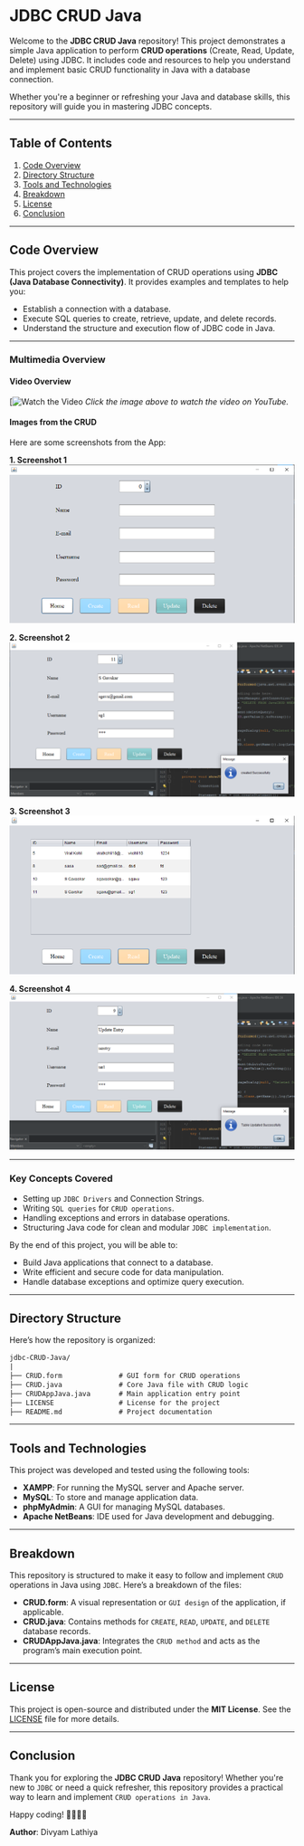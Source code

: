 # JDBC CRUD Java  

Welcome to the **JDBC CRUD Java** repository! This project demonstrates a simple Java application to perform **CRUD operations** (Create, Read, Update, Delete) using JDBC. It includes code and resources to help you understand and implement basic CRUD functionality in Java with a database connection.  

Whether you're a beginner or refreshing your Java and database skills, this repository will guide you in mastering JDBC concepts.

---

## Table of Contents  

1. [Code Overview](#code-overview)  
2. [Directory Structure](#directory-structure)
3. [Tools and Technologies](#Tools-and-Technologies)
4. [Breakdown](#breakdown)  
5. [License](#license)  
6. [Conclusion](#conclusion)  

---

## Code Overview  

This project covers the implementation of CRUD operations using **JDBC (Java Database Connectivity)**. It provides examples and templates to help you:  

- Establish a connection with a database.  
- Execute SQL queries to create, retrieve, update, and delete records.  
- Understand the structure and execution flow of JDBC code in Java.  

---

### Multimedia Overview  

#### Video Overview  
[![Watch the Video]([assets/CRUD_Java.mp4](https://github.com/user-attachments/assets/346b61b9-3935-4786-9132-8b210f6978ed))
*Click the image above to watch the video on YouTube.*


#### Images from the CRUD  
Here are some screenshots from the App:

**1. Screenshot 1**  
![Screenshot 1](assets/1.png)

**2. Screenshot 2**  
![Screenshot 2](assets/2.png)

**3. Screenshot 3**  
![Screenshot 3](assets/3.png)

**4. Screenshot 4**  
![Screenshot 4](assets/4.png)

---

### Key Concepts Covered  

- Setting up `JDBC Drivers` and Connection Strings.  
- Writing `SQL queries` for `CRUD operations`.  
- Handling exceptions and errors in database operations.  
- Structuring Java code for clean and modular `JDBC implementation`.  

By the end of this project, you will be able to:  

- Build Java applications that connect to a database.  
- Write efficient and secure code for data manipulation.  
- Handle database exceptions and optimize query execution.  

---

## Directory Structure  

Here’s how the repository is organized:  

```plaintext
jdbc-CRUD-Java/
|
├── CRUD.form              # GUI form for CRUD operations
├── CRUD.java              # Core Java file with CRUD logic
├── CRUDAppJava.java       # Main application entry point
├── LICENSE                # License for the project
├── README.md              # Project documentation
```

---

## Tools and Technologies  

This project was developed and tested using the following tools:  

- **XAMPP**: For running the MySQL server and Apache server.  
- **MySQL**: To store and manage application data.  
- **phpMyAdmin**: A GUI for managing MySQL databases.  
- **Apache NetBeans**: IDE used for Java development and debugging.  

---

## Breakdown  

This repository is structured to make it easy to follow and implement `CRUD` operations in Java using `JDBC`. Here’s a breakdown of the files:  

- **CRUD.form**: A visual representation or `GUI design` of the application, if applicable.  
- **CRUD.java**: Contains methods for `CREATE`, `READ`, `UPDATE`, and `DELETE` database records.  
- **CRUDAppJava.java**: Integrates the `CRUD method` and acts as the program’s main execution point.  

---

## License  

This project is open-source and distributed under the **MIT License**. See the [LICENSE](LICENSE) file for more details.  

---

## Conclusion  

Thank you for exploring the **JDBC CRUD Java** repository! Whether you're new to `JDBC` or need a quick refresher, this repository provides a practical way to learn and implement `CRUD operations in Java`.  

Happy coding! 👨‍💻👩‍💻  

**Author**: Divyam Lathiya  
